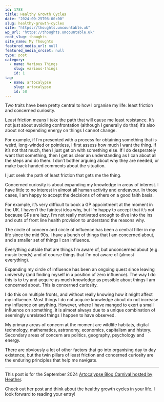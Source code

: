 ```yaml
---
id: 1788
title: Healthy Growth Cycles
date: "2024-09-25T06:00:00"
slug: healthy-growth-cycles
site: "https://thoughts.uncountable.uk"
wp_url: "https://thoughts.uncountable.uk"
root_slug: thoughts
site_name: My Thoughts
featured_media_url: null
featured_media_srcset: null
type: post
category:
  - name: Various Things
    slug: various-things
    id: 1
tag:
  - name: artocalypse
    slug: artocalypse
    id: 58
---
```



<p>Two traits have been pretty central to how I organise my life: least friction and concerned curiosity.</p>



<p>Least friction means I take the path that will cause me least resistance.  It&#8217;s not just about avoiding confrontation (although I generally do that) it&#8217;s also about not expending energy on things I cannot change.</p>



<p>For example, if I&#8217;m presented with a process for obtaining something that is weird, long-winded or pointless, I first assess how much I want the thing.  If it&#8217;s not that much, then I just get on with something else.  If I do desperately want that something, then I get as clear an understanding as I can about all the steps and do them.  I don&#8217;t bother arguing about why they are needed, or make back handed comments about the situation.</p>



<p>I just seek the path of least friction that gets me the thing.</p>



<p>Concerned curiosity is about expanding my knowledge in areas of interest.  I have little to no interest in almost all human activity and endeavour.   In those cases, I am happy to accept the decisions of others on a good faith basis.</p>



<p>For example, it&#8217;s very difficult to book a GP appointment at the moment in the UK.  I haven&#8217;t the faintest idea why, but I&#8217;m happy to accept that it&#8217;s not because GPs are lazy.  I&#8217;m not really motivated enough to dive into the ins and outs of front line health provision to understand the reasons why.  </p>



<p>The circle of concern and circle of influence has been a central filter in my life since the mid 90s.  I have a bunch of things that I am concerned about, and a smaller set of things I can influence.  </p>



<p>Everything outside that are things I&#8217;m aware of, but unconcerned about (e.g. music trends) and of course things that I&#8217;m not aware of (almost everything).</p>



<p>Expanding my circle of influence has been an ongoing quest since leaving university (and finding myself in a position of zero influence).  The way I do this is to try and acquire as much knowledge as possible about things I am concerned about.  This is concerned curiosity.</p>



<p>I do this on multiple fronts, and without really knowing how it might affect my influence.  Most things I do not acquire knowledge about do not increase my influence on anything.  However, where I have manged to exert a small influence on something, it is almost always due to a unique combination of seemingly unrelated things I happen to have observed.</p>



<p>My primary areas of concern at the moment are wildlife habitats, digital technology, mathematics, astronomy, economics, capitalism and history.  Secondary areas of concern are politics, geography, psychology and  energy. </p>



<p>There are obviously a lot of other factors that go into organising day to day existence, but the twin pillars of least friction and concerned curiosity are the enduring principles that help me navigate.</p>



<hr class="wp-block-separator has-alpha-channel-opacity"/>



<p>This post is for the September 2024 <a href="https://heatherandbone.com/artocalypse-blog-carnival-september-2024-healthy-growth-cycles/">Artocalypse Blog Carnival hosted by Heather</a>.  </p>



<p>Check out her post and think about the healthy growth cycles in your life.  I look forward to reading your entry!</p>

